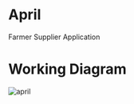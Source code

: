 # April
Farmer Supplier Application


# Working Diagram
<img src="https://i.ibb.co/d5s06XS/april.jpg" alt="april" border="0"></a><br />
